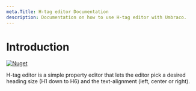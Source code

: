 ```yaml
---
meta.Title: H-tag editor Documentation
description: Documentation on how to use H-tag editor with Umbraco.
---
```


# Introduction
[![Nuget](https://img.shields.io/nuget/v/ourHtagEditor)](https://www.nuget.org/packages/ourHtagEditor/)

H-tag editor is a simple property editor that lets the editor pick a desired heading size (H1 down to H6) and the text-alignment (left, center or right).
